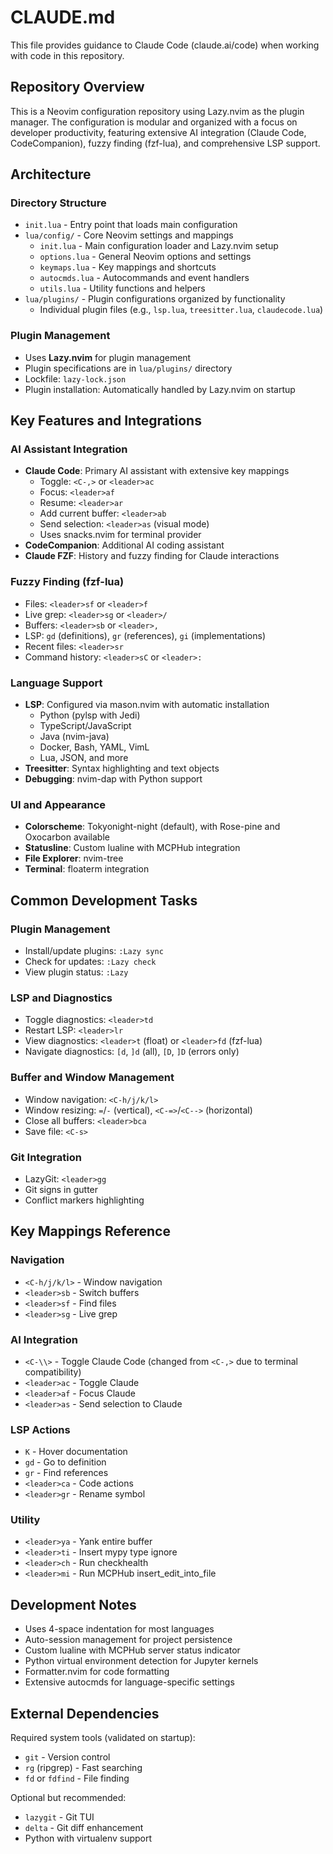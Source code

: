 # CLAUDE.md

This file provides guidance to Claude Code (claude.ai/code) when working with code in this repository.

## Repository Overview

This is a Neovim configuration repository using Lazy.nvim as the plugin manager. The configuration is modular and organized with a focus on developer productivity, featuring extensive AI integration (Claude Code, CodeCompanion), fuzzy finding (fzf-lua), and comprehensive LSP support.

## Architecture

### Directory Structure
- `init.lua` - Entry point that loads main configuration
- `lua/config/` - Core Neovim settings and mappings
  - `init.lua` - Main configuration loader and Lazy.nvim setup
  - `options.lua` - General Neovim options and settings
  - `keymaps.lua` - Key mappings and shortcuts
  - `autocmds.lua` - Autocommands and event handlers
  - `utils.lua` - Utility functions and helpers
- `lua/plugins/` - Plugin configurations organized by functionality
  - Individual plugin files (e.g., `lsp.lua`, `treesitter.lua`, `claudecode.lua`)

### Plugin Management
- Uses **Lazy.nvim** for plugin management
- Plugin specifications are in `lua/plugins/` directory
- Lockfile: `lazy-lock.json`
- Plugin installation: Automatically handled by Lazy.nvim on startup

## Key Features and Integrations

### AI Assistant Integration
- **Claude Code**: Primary AI assistant with extensive key mappings
  - Toggle: `<C-,>` or `<leader>ac`
  - Focus: `<leader>af`
  - Resume: `<leader>ar`
  - Add current buffer: `<leader>ab`
  - Send selection: `<leader>as` (visual mode)
  - Uses snacks.nvim for terminal provider
- **CodeCompanion**: Additional AI coding assistant
- **Claude FZF**: History and fuzzy finding for Claude interactions

### Fuzzy Finding (fzf-lua)
- Files: `<leader>sf` or `<leader>f`
- Live grep: `<leader>sg` or `<leader>/`
- Buffers: `<leader>sb` or `<leader>,`
- LSP: `gd` (definitions), `gr` (references), `gi` (implementations)
- Recent files: `<leader>sr`
- Command history: `<leader>sC` or `<leader>:`

### Language Support
- **LSP**: Configured via mason.nvim with automatic installation
  - Python (pylsp with Jedi)
  - TypeScript/JavaScript
  - Java (nvim-java)
  - Docker, Bash, YAML, VimL
  - Lua, JSON, and more
- **Treesitter**: Syntax highlighting and text objects
- **Debugging**: nvim-dap with Python support

### UI and Appearance
- **Colorscheme**: Tokyonight-night (default), with Rose-pine and Oxocarbon available
- **Statusline**: Custom lualine with MCPHub integration
- **File Explorer**: nvim-tree
- **Terminal**: floaterm integration

## Common Development Tasks

### Plugin Management
- Install/update plugins: `:Lazy sync`
- Check for updates: `:Lazy check`
- View plugin status: `:Lazy`

### LSP and Diagnostics
- Toggle diagnostics: `<leader>td`
- Restart LSP: `<leader>lr`
- View diagnostics: `<leader>t` (float) or `<leader>fd` (fzf-lua)
- Navigate diagnostics: `[d`, `]d` (all), `[D`, `]D` (errors only)

### Buffer and Window Management
- Window navigation: `<C-h/j/k/l>`
- Window resizing: `=`/`-` (vertical), `<C-=>`/`<C-->` (horizontal)
- Close all buffers: `<leader>bca`
- Save file: `<C-s>`

### Git Integration
- LazyGit: `<leader>gg`
- Git signs in gutter
- Conflict markers highlighting

## Key Mappings Reference

### Navigation
- `<C-h/j/k/l>` - Window navigation
- `<leader>sb` - Switch buffers
- `<leader>sf` - Find files
- `<leader>sg` - Live grep

### AI Integration
- `<C-\\>` - Toggle Claude Code (changed from `<C-,>` due to terminal compatibility)
- `<leader>ac` - Toggle Claude
- `<leader>af` - Focus Claude
- `<leader>as` - Send selection to Claude

### LSP Actions
- `K` - Hover documentation
- `gd` - Go to definition
- `gr` - Find references
- `<leader>ca` - Code actions
- `<leader>gr` - Rename symbol

### Utility
- `<leader>ya` - Yank entire buffer
- `<leader>ti` - Insert mypy type ignore
- `<leader>ch` - Run checkhealth
- `<leader>mi` - Run MCPHub insert_edit_into_file

## Development Notes

- Uses 4-space indentation for most languages
- Auto-session management for project persistence
- Custom lualine with MCPHub server status indicator
- Python virtual environment detection for Jupyter kernels
- Formatter.nvim for code formatting
- Extensive autocmds for language-specific settings

## External Dependencies

Required system tools (validated on startup):
- `git` - Version control
- `rg` (ripgrep) - Fast searching
- `fd` or `fdfind` - File finding

Optional but recommended:
- `lazygit` - Git TUI
- `delta` - Git diff enhancement
- Python with virtualenv support